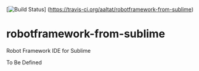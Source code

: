 [![Build Status](https://travis-ci.org/aaltat/robotframework-from-sublime.svg?branch=master)]
(https://travis-ci.org/aaltat/robotframework-from-sublime)

# robotframework-from-sublime
Robot Framework IDE for Sublime

To Be Defined

